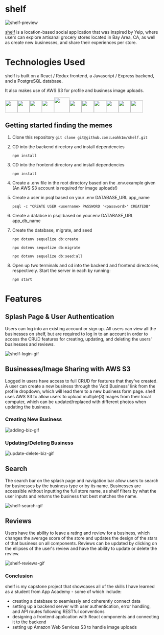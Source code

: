# shelf
![shelf-preview](https://user-images.githubusercontent.com/86897050/167750993-94f82f82-e720-4bcc-9d16-c44565afa759.jpg)

[shelf](https://shelf-checkout.herokuapp.com/) is a location-based social application that was inspired by Yelp, where users can explore artisanal grocery stores located in Bay Area, CA, as well as create new businesses, and share their experiences per store.

# Technologies Used

shelf is built on a React / Redux frontend, a Javascript / Express backend, and a PostgreSQL database.

It also makes use of AWS S3 for profile and business image uploads.

<img  src="https://cdn.jsdelivr.net/gh/devicons/devicon/icons/javascript/javascript-original.svg"  height=40/><img src="https://cdn.jsdelivr.net/gh/devicons/devicon/icons/react/react-original.svg" height=40/><img src="https://cdn.jsdelivr.net/gh/devicons/devicon/icons/redux/redux-original.svg" height=40/><img src="https://cdn.jsdelivr.net/gh/devicons/devicon/icons/nodejs/nodejs-plain-wordmark.svg" height=40/><img src="https://cdn.jsdelivr.net/gh/devicons/devicon/icons/express/express-original-wordmark.svg" height=50/><img  src="https://cdn.jsdelivr.net/gh/devicons/devicon/icons/postgresql/postgresql-original.svg"  height=40/><img  src="https://cdn.jsdelivr.net/gh/devicons/devicon/icons/sequelize/sequelize-original.svg"  height=40/><img  src="https://cdn.jsdelivr.net/gh/devicons/devicon/icons/css3/css3-original.svg"  height=40/><img  src="https://cdn.jsdelivr.net/gh/devicons/devicon/icons/html5/html5-original.svg"  height=40/><img  src="https://cdn.jsdelivr.net/gh/devicons/devicon/icons/git/git-original.svg"  height=40/><img  src="https://cdn.jsdelivr.net/gh/devicons/devicon/icons/vscode/vscode-original.svg"  height=40/>

## Getting started finding the memes

1. Clone this repository
   ```git clone git@github.com:Leahk1m/shelf.git```

2. CD into the backend directory and install dependencies

    ```npm install```
    
3. CD into the frontend directory and install dependencies

    ```npm install```
    
4.  Create a .env file in the root directory based on the .env.example given (An AWS S3 account is required for image uploads!)
      

5.  Create a user in psql based on your .env DATABASE_URL app_name

    ```psql -c "CREATE USER <username> PASSWORD '<password>' CREATEDB"```

6.  Create a databse in psql based on your.env DATABASE_URL app_db_name

7. Create the database, migrate, and seed

    ```npx dotenv sequelize db:create```

    ```npx dotenv sequelize db:migrate```

    ```npx dotenv sequelize db:seed:all```
    
 8. Open up two terminals and cd into the backend and frontend directories, respectively. Start the server in each by running:

	```npm start```
 
 
 # Features

## Splash Page & User Authentication

Users can log into an existing account or sign up. All users can view all the businesses on shelf, but are required to log in to an account in order to access the CRUD features for creating, updating, and deleting the users' businesses and reviews. 

![shelf-login-gif](https://user-images.githubusercontent.com/86897050/168508087-618244aa-21ab-4e4f-83f2-12e348faf617.gif)


## Businesses/Image Sharing with AWS S3
Logged in users have access to full CRUD for features that they've created. A user can create a new business through the 'Add Business' link from the profile dropdown, which will lead them to a new business form page. shelf uses AWS S3 to allow users to upload multiple(3)images from their local computer, which can be updated/replaced with different photos when updating the business. 

### Creating New Business
![adding-biz-gif](https://user-images.githubusercontent.com/86897050/168509467-8acd2d7d-f690-4f1e-b485-86e69e192a0d.gif)

### Updating/Deleting Business
![update-delete-biz-gif](https://user-images.githubusercontent.com/86897050/168510090-1d197f83-810b-4140-8667-b5430124a369.gif)



## Search
The search bar on the splash page and navigation bar allow users to search for businesses by the business type or by its name. Businesses are accessible without inputting the full store name, as shelf filters by what the user inputs and returns the business that best matches the name. 

![shelf-search-gif](https://user-images.githubusercontent.com/86897050/168510522-964b7453-cc76-4626-8254-fc121429d1f5.gif)

## Reviews
Users have the ability to leave a rating and review for a business, which changes the average score of the store and updates the design of the stars of that business on all components. Reviews can be updated by clicking on the ellipses of the user's review and have the ability to update or delete the review. 

![shelf-reviews-gif](https://user-images.githubusercontent.com/86897050/168511495-eee5d566-9d88-44dd-92fc-85a5a5d64e85.gif)

### Conclusion
shelf is my capstone project that showcases all of the skills I have learned as a student from App Academy - some of which include:
- creating a database to seamlessly and coherently connect data
- setting up a backend server with user authentication, error handling, and API routes following RESTful conventions
- designing a frontend application with React components and connecting it to the backend
- setting up Amazon Web Services S3 to handle image uploads




